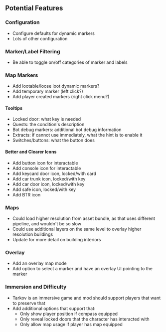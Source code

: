 ## Potential Features

### Configuration

- Configure defaults for dynamic markers
- Lots of other configuration

### Marker/Label Filtering

- Be able to toggle on/off categories of marker and labels

### Map Markers

- Add lootable/loose loot dynamic markers?
- Add temporary marker (left click?)
- Add player created markers (right click menu?)

#### Tooltips

- Locked door: what key is needed
- Quests: the condition's description
- Bot debug markers: additional bot debug information
- Extracts: if cannot use immediately, what the hint is to enable it
- Switches/buttons: what the button does

#### Better and Clearer Icons

- Add button icon for interactable
- Add console icon for interactable
- Add keycard door icon, locked/with card
- Add car trunk icon, locked/with key
- Add car door icon, locked/with key
- Add safe icon, locked/with key
- Add BTR icon

### Maps

- Could load higher resolution from asset bundle, as that uses different pipeline, and wouldn't be so slow
- Could use additional layers on the same level to overlay higher resolution buildings
- Update for more detail on building interiors

### Overlay

- Add an overlay map mode
- Add option to select a marker and have an overlay UI pointing to the marker

### Immersion and Difficulty

- Tarkov is an immersive game and mod should support players that want to preserve that
- Add additional options that support that:
  - Only show player position if compass equipped
  - Only reveal locked doors that the character has interacted with
  - Only allow map usage if player has map equipped
